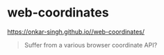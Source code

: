 # web-coordinates
https://onkar-singh.github.io//web-coordinates/
> Suffer from a various browser coordinate API?
